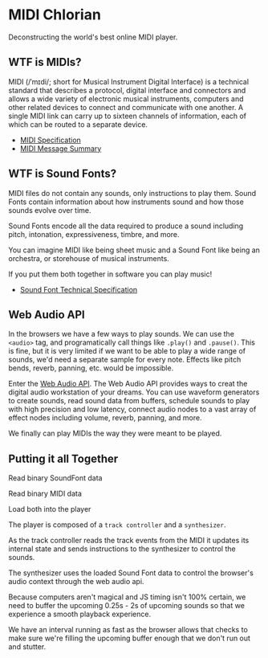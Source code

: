 MIDI Chlorian
=============

Deconstructing the world's best online MIDI player.

WTF is MIDIs?
-------------

MIDI (/ˈmɪdi/; short for Musical Instrument Digital Interface) is a technical standard that 
describes a protocol, digital interface and connectors and allows a wide variety 
of electronic musical instruments, computers and other related devices to connect 
and communicate with one another. A single MIDI link can carry up to sixteen 
channels of information, each of which can be routed to a separate device.

- [MIDI Specification](http://oktopus.hu/uploaded/Tudastar/MIDI%201.0%20Detailed%20Specification.pdf)
- [MIDI Message Summary](https://www.midi.org/specifications/item/table-1-summary-of-midi-message)

WTF is Sound Fonts?
-------------------

MIDI files do not contain any sounds, only instructions to play them. Sound Fonts
contain information about how instruments sound and how those sounds evolve over time.

Sound Fonts encode all the data required to produce a sound including pitch, intonation,
expressiveness, timbre, and more.

You can imagine MIDI like being sheet music and a Sound Font like being an orchestra,
or storehouse of musical instruments.

If you put them both together in software you can play music!

- [Sound Font Technical Specification](http://freepats.zenvoid.org/sf2/sfspec24.pdf)

Web Audio API
-------------

In the browsers we have a few ways to play sounds. We can use the `<audio>` tag,
and programatically call things like `.play()` and `.pause()`. This is fine, but
it is very limited if we want to be able to play a wide range of sounds, we'd
need a separate sample for every note. Effects like pitch bends, reverb, panning,
etc. would be impossible.

Enter the [Web Audio API](https://developer.mozilla.org/en-US/docs/Web/API/Web_Audio_API).
The Web Audio API provides ways to creat the digital audio workstation of your dreams.
You can use waveform generators to create sounds, read sound data from buffers,
schedule sounds to play with high precision and low latency, connect audio nodes
to a vast array of effect nodes including volume, reverb, panning, and more.

We finally can play MIDIs the way they were meant to be played.

Putting it all Together
-----------------------

Read binary SoundFont data

Read binary MIDI data

Load both into the player

The player is composed of a `track controller` and a `synthesizer`. 

As the track controller reads the track events from the MIDI it updates its 
internal state and sends instructions to the synthesizer to control the sounds.

The synthesizer uses the loaded Sound Font data to control the browser's audio
context through the web audio api.

Because computers aren't magical and JS timing isn't 100% certain, we need to 
buffer the upcoming 0.25s - 2s of upcoming sounds so that we experience a smooth
playback experience.

We have an interval running as fast as the browser allows that checks to make sure
we're filling the upcoming buffer enough that we don't run out and stutter.


